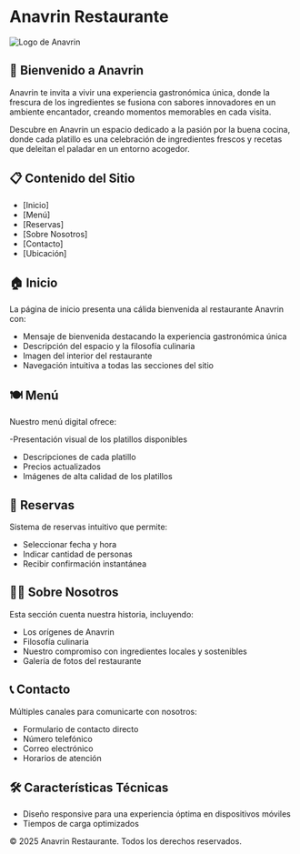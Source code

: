 # Anavrin Restaurante

![Logo de Anavrin](https://images.squarespace-cdn.com/content/v1/555f43ace4b09cfed988524e/1581900585389-0E3JVUDHCC9FEPV4MR5X/YOU+E05+%2859%29.jpg?format=1500w)

## 🌿 Bienvenido a Anavrin

Anavrin te invita a vivir una experiencia gastronómica única, donde la frescura de los ingredientes se fusiona con sabores innovadores en un ambiente encantador, creando momentos memorables en cada visita.

Descubre en Anavrin un espacio dedicado a la pasión por la buena cocina, donde cada platillo es una celebración de ingredientes frescos y recetas que deleitan el paladar en un entorno acogedor.

## 📋 Contenido del Sitio

- [Inicio]
- [Menú]
- [Reservas]
- [Sobre Nosotros]
- [Contacto]
- [Ubicación]

## 🏠 Inicio

La página de inicio presenta una cálida bienvenida al restaurante Anavrin con:

- Mensaje de bienvenida destacando la experiencia gastronómica única
- Descripción del espacio y la filosofía culinaria
- Imagen del interior del restaurante
- Navegación intuitiva a todas las secciones del sitio

## 🍽️ Menú

Nuestro menú digital ofrece:

-Presentación visual de los platillos disponibles

- Descripciones de cada platillo
- Precios actualizados
- Imágenes de alta calidad de los platillos

## 📅 Reservas

Sistema de reservas intuitivo que permite:

- Seleccionar fecha y hora
- Indicar cantidad de personas
- Recibir confirmación instantánea

## 👨‍🍳 Sobre Nosotros

Esta sección cuenta nuestra historia, incluyendo:

- Los orígenes de Anavrin
- Filosofía culinaria
- Nuestro compromiso con ingredientes locales y sostenibles
- Galería de fotos del restaurante

## 📞 Contacto

Múltiples canales para comunicarte con nosotros:

- Formulario de contacto directo
- Número telefónico
- Correo electrónico
- Horarios de atención

## 🛠️ Características Técnicas

- Diseño responsive para una experiencia óptima en dispositivos móviles
- Tiempos de carga optimizados

&copy; 2025 Anavrin Restaurante. Todos los derechos reservados.
